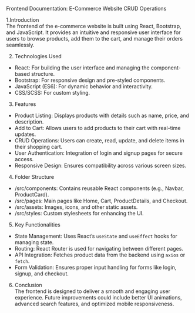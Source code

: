 Frontend Documentation: E-Commerce Website CRUD Operations

 1.Introduction  
The frontend of the e-commerce website is built using React, Bootstrap, and JavaScript. It provides an intuitive and responsive user interface for users to browse products, add them to the cart, and manage their orders seamlessly.

 2. Technologies Used  
- React: For building the user interface and managing the component-based structure.  
- Bootstrap: For responsive design and pre-styled components.  
- JavaScript (ES6): For dynamic behavior and interactivity.  
- CSS/SCSS: For custom styling.

 3. Features  
- Product Listing: Displays products with details such as name, price, and description.  
- Add to Cart: Allows users to add products to their cart with real-time updates.  
- CRUD Operations: Users can create, read, update, and delete items in their shopping cart.  
- User Authentication: Integration of login and signup pages for secure access.  
- Responsive Design: Ensures compatibility across various screen sizes.

 4. Folder Structure  
- /src/components: Contains reusable React components (e.g., Navbar, ProductCard).  
- /src/pages: Main pages like Home, Cart, ProductDetails, and Checkout.  
- /src/assets: Images, icons, and other static assets.  
- /src/styles: Custom stylesheets for enhancing the UI.

5. Key Functionalities  
- State Management: Uses React’s `useState` and `useEffect` hooks for managing state.  
- Routing: React Router is used for navigating between different pages.  
- API Integration: Fetches product data from the backend using `axios` or `fetch`.  
- Form Validation: Ensures proper input handling for forms like login, signup, and checkout.

6. Conclusion  
The frontend is designed to deliver a smooth and engaging user experience. Future improvements could include better UI animations, advanced search features, and optimized mobile responsiveness.



